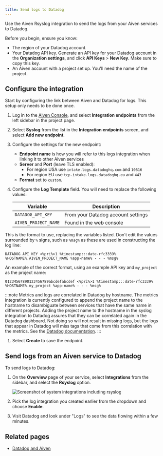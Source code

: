 ```yaml
---
title: Send logs to Datadog
---
```


Use the Aiven Rsyslog integration to send the logs from your Aiven services to Datadog.

Before you begin, ensure you know:

- The region of your Datadog account.
- Your Datadog API key. Generate an API key for your Datadog account
  in the **Organization settings**, and click **API Keys** > **New Key**. Make sure to
  copy this key.
- An Aiven account with a project set up. You'll need the name of the
  project.

## Configure the integration

Start by configuring the link between Aiven and Datadog for logs. This
setup only needs to be done once.

1.  Log in to the [Aiven Console](https://console.aiven.io/), and select
    **Integration endpoints** from the left sidebar in the project page.
1.  Select **Syslog** from the list in the **Integration endpoints**
    screen, and select **Add new endpoint**.
1.  Configure the settings for the new endpoint:
    -   **Endpoint name** is how you will refer to this logs integration
        when linking it to other Aiven services
    -   **Server** and **Port** (leave TLS enabled):
        -   For region USA use `intake.logs.datadoghq.com` and `10516`
        -   For region EU use `tcp-intake.logs.datadoghq.eu` and `443`
    -   **Format** set to `custom`.
1.  Configure the **Log Template** field. You will need to replace the
    following values:

    | Variable             | Description                        |
    | -------------------- | ---------------------------------- |
    | `DATADOG_API_KEY`    | From your Datadog account settings |
    | `AIVEN_PROJECT_NAME` | Found in the web console           |

This is the format to use, replacing the variables listed. Don't edit
the values surrounded by `%` signs, such as `%msg%` as these are used in
constructing the log line:

```text
DATADOG_API_KEY <%pri%>1 %timestamp:::date-rfc3339% %HOSTNAME%.AIVEN_PROJECT_NAME %app-name% - - - %msg%
```

An example of the correct format, using an example API key and
`my_project` as the project name:

`01234567890123456789abcdefabcdef <%pri%>1 %timestamp:::date-rfc3339% %HOSTNAME%.my_project %app-name% - - - %msg%`

:::note
Metrics and logs are correlated in Datadog by hostname. The metrics
integration is currently configured to append the project name to the
hostname to disambiguate between services that have the same
name in different projects. Adding the project name to the hostname in
the syslog integration to Datadog assures that they can be correlated
again in the Datadog dashboard. Not doing so will not result in missing
logs, but the logs that appear in Datadog will miss tags that come from
this correlation with the metrics. See the [Datadog
documentation](https://docs.datadoghq.com/integrations/rsyslog).
:::

1.  Select **Create** to save the endpoint.

## Send logs from an Aiven service to Datadog

To send logs to Datadog:

1.  On the **Overview** page of your service, select **Integrations**
    from the sidebar, and select the **Rsyslog** option.

    ![Screenshot of system integrations including rsyslog](/images/integrations/rsyslog-service-integration.png)

1.  Pick the log integration you created earlier from the dropdown and
    choose **Enable**.

1.  Visit Datadog and look under \"Logs\" to see the data flowing within
    a few minutes.

## Related pages

- [Datadog and Aiven](/docs/integrations/datadog)
